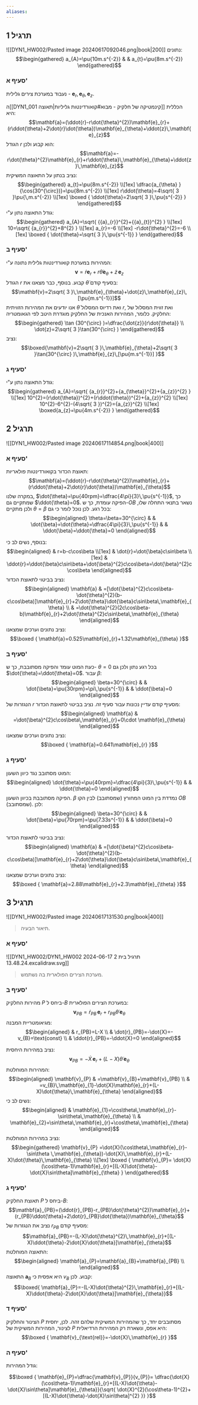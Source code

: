 ```yaml
---
aliases:
---
```



## תרגיל 1

![[DYN1_HW002/Pasted image 20240617092046.png|book|200]]
נתונים:
$$\begin{gathered}
a_{A}=\pu{10m.s^{-2}} &  & a_{t}=\pu{8m.s^{-2}}
\end{gathered}$$
### סעיף א'
נעבוד במערכת צירים גלילית - $\mathbf{e}_{r},\,\mathbf{e}_{\theta},\,\mathbf{e}_{z}$. 

ה[[DYN1_001  קינמטיקה של חלקיק - מבוא#קואורדינטות גליליות|תאוצה]] הכללית היא:
$$\mathbf{a}=(\ddot{r}-r\dot{\theta}^{2})\mathbf{e}_{r}+(r\ddot{\theta}+2\dot{r}\dot{\theta})\mathbf{e}_{\theta}+\ddot{z}\,\mathbf{e}_{z}$$
הגודל $r$ הוא קבוע ולכן:
$$\mathbf{a}=-r\dot{\theta}^{2}\mathbf{e}_{r}+r\ddot{\theta}\,\mathbf{e}_{\theta}+\ddot{z}\,\mathbf{e}_{z}$$
נציב בנתון על התאוצה המשיקית:
$$\begin{gathered}
a_{t}=\pu{8m.s^{-2}} \\[1ex]
\dfrac{a_{\theta} }{\cos(30^{\circ})}=\pu{8m.s^{-2}} \\[1ex]
r\ddot{\theta}=4\sqrt{ 3 }\pu{\,m.s^{-2}} \\[1ex]
\boxed {
\ddot{\theta}=2\sqrt{ 3 }\,\pu{s^{-2}}
 }
\end{gathered}$$
גודל התאוצה נתון ע"י:
$$\begin{gathered}
a_{A}=\sqrt{ {{a}_{r}}^{2}+{{a}_{t}}^{2} } \\[1ex]
10=\sqrt{ {a_{r}}^{2}+8^{2} } \\[1ex]
a_{r}=-6 \\[1ex]
-r\dot{\theta}^{2}=-6 \\[1ex]
\boxed {
\dot{\theta}=\sqrt{ 3 }\,\pu{s^{-1}}
 }
\end{gathered}$$

### סעיף ב'
המהירות במערכת קואורדינטות גלילית נתונה ע"י:
$$\mathbf{v}=\dot{r}\mathbf{e}_{r}+r\dot{\theta}\mathbf{e}_{\theta}+\dot{z}\,\mathbf{e}_{z}$$
הגודל $r$ קבוע. בנוסף, כבר מצאנו את $\dot{\theta}$ בסעיף קודם:
$$\mathbf{v}=2\sqrt{ 3 }\,\mathbf{e}_{\theta}+\dot{z}\,\mathbf{e}_{z}\,[\pu{m.s^{-1}}]$$
אנו יודעים את המהירות הזוויתית $\dot{\theta}$ ואת רדיוס המסלול $r$, ואת זווית המסלול של החלקיק. כלומר, המהירות האנכית של החלקיק מוגדרת היטב לפי הגאומטריה:
$$\begin{gathered}
\tan (30^{\circ} )=\dfrac{\dot{z}}{r\dot{\theta}} \\
\dot{z}=2\sqrt{ 3 }\tan(30^{\circ} )
\end{gathered}$$
נציב:
$$\boxed{\mathbf{v}=2\sqrt{ 3 }\,\mathbf{e}_{\theta}+2\sqrt{ 3 }\tan(30^{\circ} )\,\mathbf{e}_{z}\,[\pu{m.s^{-1}}] }$$

### סעיף ג'
גודל התאוצה נתון ע"י:
$$\begin{gathered}
a_{A}=\sqrt{ {a_{r}}^{2}+{a_{\theta}}^{2}+{a_{z}}^{2} } \\[1ex]
10^{2}=(r\dot{\theta})^{2}+(r\ddot{\theta})^{2}+{a_{z}}^{2} \\[1ex]
10^{2}-6^{2}-(4\sqrt{ 3 })^{2}={a_{z}}^{2} \\[1ex]
\boxed{a_{z}=\pu{4m.s^{-2}} }
\end{gathered}$$

## תרגיל 2
![[DYN1_HW002/Pasted image 20240617114854.png|book|400]]

### סעיף א'
תאוצת הכדור בקואורדינטות פולאריות:
$$\mathbf{a}=(\ddot{r}-r\dot{\theta}^{2})\mathbf{e}_{r}+(r\ddot{\theta}+2\dot{r}\dot{\theta})\mathbf{e}_{\theta}$$
במקרה שלנו, $\dot{\theta}=\pu{40rpm}=\dfrac{4\pi}{3}\,\pu{s^{-1}}$, כך שמתקיים גם $\ddot{\theta}=0$.
הפיקה עומדת, כך ש-$OB$ נשאר בתנאי התחלה שלו, ולכן מתקיים $\theta=\beta$ בכל רגע. לכן נוכל לומר כי גם:
$$\begin{aligned}
\theta=\beta=30^{\circ}  &  &  \dot{\beta}=\dot{\theta}=\dfrac{4\pi}{3}\,\pu{s^{-1}} &  & \ddot{\beta}=\ddot{\theta}=0
\end{aligned}$$

בנוסף, נשים לב כי:
$$\begin{aligned}
 & r=b-c\cos\beta \\[1ex]
 & \dot{r}=\dot{\beta}c\sin\beta \\[1ex]
 & \ddot{r}=\ddot{\beta}c\sin\beta+\dot{\beta}^{2}c\cos\beta=\dot{\beta}^{2}c\cos\beta
\end{aligned}$$
נציב בביטוי לתאוצת הכדור:
$$\begin{aligned}
\mathbf{a} & =[\dot{\beta}^{2}c\cos\beta-\dot{\theta}^{2}(b-c\cos\beta)]\mathbf{e}_{r}+2\dot{\theta}\dot{\beta}c\sin\beta\,\mathbf{e}_{\theta} \\
 & =\dot{\theta}^{2}(2c\cos\beta-b)\mathbf{e}_{r}+2\dot{\theta}^{2}c\sin\beta\,\mathbf{e}_{\theta}
\end{aligned}$$
נציב נתונים וערכים שמצאנו:
$$\boxed {
\mathbf{a}=0.525\mathbf{e}_{r}+1.32\mathbf{e}_{\theta}
 }$$

### סעיף ב'
כעת המוט עומד והפיקה מסתובבת, כך ש- $\theta=0$ בכל רגע נתון ולכן גם $\dot{\theta}=\ddot{\theta}=0$. עבור $\beta$:
$$\begin{aligned}
\beta=30^{\circ}  &  & \dot{\beta}=\pu{30rpm}=\pi\,\pu{s^{-1}} &  & \ddot{\beta}=0
\end{aligned}$$
הנגזרות של $r$ מסעיף קודם עדיין נכונות עבור סעיף זה. נציב בביטוי לתאוצת הכדור:
$$\begin{aligned}
\mathbf{a} & =\dot{\beta}^{2}c\cos\beta\,\mathbf{e}_{r}+0\cdot \mathbf{e}_{\theta}
\end{aligned}$$
נציב נתונים וערכים שמצאנו:
$$\boxed {
\mathbf{a}=0.641\mathbf{e}_{r}
 }$$

### סעיף ג'
המוט מסתובב נגד כיוון השעון:
$$\begin{aligned}
\dot{\theta}=\pu{40rpm}=\dfrac{4\pi}{3}\,\pu{s^{-1}} &  & \ddot{\theta}=0
\end{aligned}$$
הפיקה מסתובבת בכיוון השעון. $\beta$ נמדדת בין המוט המחורץ (שמסתובב) לבין הקו $OB$ (שמסתובב). לכן:
$$\begin{aligned}
\beta=30^{\circ}  &  & \dot{\beta}=\pu{70rpm}=\pu{7.33s^{-1}} &  & \ddot{\beta}=0
\end{aligned}$$

נציב בביטוי לתאוצת הכדור:
$$\begin{aligned}
\mathbf{a} & =[\dot{\beta}^{2}c\cos\beta-\dot{\theta}^{2}(b-c\cos\beta)]\mathbf{e}_{r}+2\dot{\theta}\dot{\beta}c\sin\beta\,\mathbf{e}_{\theta}
\end{aligned}$$
נציב נתונים וערכים שמצאנו:
$$\boxed {
\mathbf{a}=2.88\mathbf{e}_{r}+2.3\mathbf{e}_{\theta}
 }$$
 
## תרגיל 3
![[DYN1_HW002/Pasted image 20240617131530.png|book|400]]
>תיאור הבעיה.

### סעיף א'
![[DYN1_HW002/DYN1_HW002 תרגיל בית 2 2024-06-17 13.48.24.excalidraw.svg]]
>מערכת הצירים הפולארית בה נשתמש.

### סעיף ב'
מהירות החלקיק $P$ ביחס ל-$B$ במערכת הצירים הפולארית:
$$\mathbf{v}_{PB}=\dot{r}_{PB}\,\mathbf{e}_{r}+r_{PB}\dot{\theta}\,\mathbf{e}_{\theta}$$
מגיאומטריית המבנה:
$$\begin{aligned}
 & r_{PB}=L-X \\
  & \dot{r}_{PB}=-\dot{X}=-v_{B}=\text{const}  \\
 & \ddot{r}_{PB}=-\ddot{X}=0
\end{aligned}$$

נציב במהירות היחסית:
$$\mathbf{v}_{PB}=-\dot{X}\,\mathbf{e}_{r}+(L-X)\dot{\theta}\,\mathbf{e}_{\theta}$$
המהירות המוחלטת:
$$\begin{aligned}
\mathbf{v}_{P} & =\mathbf{v}_{B}+\mathbf{v}_{PB} \\
 & =v_{B}\,\mathbf{e}_{1}-\dot{X}\mathbf{e}_{r}+(L-X)\dot{\theta}\,\mathbf{e}_{\theta}
\end{aligned}$$
נשים לב כי:
$$\begin{aligned}
 & \mathbf{e}_{1}=\cos\theta\,\mathbf{e}_{r}-\sin\theta\,\mathbf{e}_{\theta} \\
 & \mathbf{e}_{2}=\sin\theta\,\mathbf{e}_{r}+\cos\theta\,\mathbf{e}_{\theta}
\end{aligned}$$
נציב במהירות המוחלטת:
$$\begin{gathered}
\mathbf{v}_{P} =\dot{X}(\cos\theta\,\mathbf{e}_{r}-\sin\theta \,\mathbf{e}_{\theta})-\dot{X}\,\mathbf{e}_{r}+(L-X)\dot{\theta}\,\mathbf{e}_{\theta} \\[1ex]
\boxed {
\mathbf{v}_{P}= \dot{X}(\cos\theta-1)\mathbf{e}_{r}+[(L-X)\dot{\theta}-\dot{X}\sin\theta]\mathbf{e}_{\theta}
 }
\end{gathered}$$

### סעיף ג'
תאוצת החלקיק $P$ ביחס ל-$B$:
$$\mathbf{a}_{PB}=(\ddot{r}_{PB}-r_{PB}\dot{\theta}^{2})\mathbf{e}_{r}+(r_{PB}\ddot{\theta}+2\dot{r}_{PB}\dot{\theta})\mathbf{e}_{\theta}$$
נציב את הנגזרות של $r_{PB}$ מסעיף קודם:
$$\mathbf{a}_{PB}=-(L-X)\dot{\theta}^{2}\,\mathbf{e}_{r}+[(L-X)\ddot{\theta}-2\dot{X}\dot{\theta}]\mathbf{e}_{\theta}$$
התאוצה המוחלטת:
$$\begin{aligned}
\mathbf{a}_{P}=\mathbf{a}_{B}+\mathbf{a}_{PB} \\
\end{aligned}$$
התאוצה $\mathbf{a}_{B}$ היא אפסית כי $v_{B}$ קבוע. לכן:
$$\boxed{ \mathbf{a}_{P}=-(L-X)\dot{\theta}^{2}\,\mathbf{e}_{r}+[(L-X)\ddot{\theta}-2\dot{X}\dot{\theta}]\mathbf{e}_{\theta}}$$

### סעיף ד'
הצינור והחלקיק $P$ מסתובבים יחד, כך שהמהירות המשיקית שלהם זהה. לכן, יחסית לצינור, המהירות המשיקית של $P$ היא אפס, ונשארת רק המהירות הרדיאלית:
$$\boxed {
\mathbf{v}_{\text{rel}}=-\dot{X}\,\mathbf{e}_{r}
 }$$

### סעיף ה'
גודל המהירות:

$$\boxed {
\mathbf{e}_{P}=\dfrac{\mathbf{v}_{P}}{v_{P}}= \dfrac{\dot{X}(\cos\theta-1)\mathbf{e}_{r}+[(L-X)\dot{\theta}-\dot{X}\sin\theta]\mathbf{e}_{\theta}}{\sqrt{ \dot{X}^{2}(\cos\theta-1)^{2}+[(L-X)\dot{\theta}-\dot{X}\sin\theta]^{2} }}
 }$$